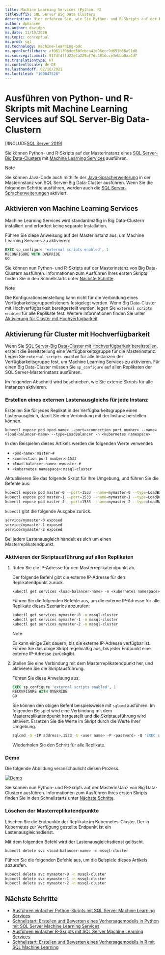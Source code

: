 ```yaml
---
title: Machine Learning Services (Python, R)
titleSuffix: SQL Server Big Data Clusters
description: Hier erfahren Sie, wie Sie Python- und R-Skripts auf der Masterinstanz eines SQL Server-Big Data-Clusters mit Machine Learning Services ausführen können.
author: dphansen
ms.author: davidph
ms.date: 11/19/2020
ms.topic: conceptual
ms.prod: sql
ms.technology: machine-learning-bdc
ms.openlocfilehash: af0611396dcd50fcbea41e96ecc9d651b56a91d0
ms.sourcegitcommit: 917df4ffd22e4a229af7dc481dcce3ebba0aa4d7
ms.translationtype: HT
ms.contentlocale: de-DE
ms.lasthandoff: 02/10/2021
ms.locfileid: "100047528"
---
```

# <a name="run-python-and-r-scripts-with-machine-learning-services-on-sql-server-big-data-clusters"></a>Ausführen von Python- und R-Skripts mit Machine Learning Services auf SQL Server-Big Data-Clustern

[!INCLUDE[SQL Server 2019](../includes/applies-to-version/sqlserver2019.md)]

Sie können Python- und R-Skripts auf der Masterinstanz eines [SQL Server-Big Data-Clusters](big-data-cluster-overview.md) mit [Machine Learning Services](../machine-learning/index.yml) ausführen.

> [!NOTE]
> Sie können Java-Code auch mithilfe der [Java-Spracherweiterung](../language-extensions/java-overview.md) in der Masterinstanz von SQL Server-Big Data-Cluster ausführen. Wenn Sie die folgenden Schritte ausführen, werden auch die [SQL Server-Spracherweiterungen](../language-extensions/language-extensions-overview.md) aktiviert.

## <a name="enable-machine-learning-services"></a>Aktivieren von Machine Learning Services

Machine Learning Services wird standardmäßig in Big Data-Clustern installiert und erfordert keine separate Installation.

Führen Sie diese Anweisung auf der Masterinstanz aus, um Machine Learning Services zu aktivieren:

```sql
EXEC sp_configure 'external scripts enabled', 1
RECONFIGURE WITH OVERRIDE
GO
```

Sie können nun Python- und R-Skripts auf der Masterinstanz von Big Data-Clustern ausführen. Informationen zum Ausführen Ihres ersten Skripts finden Sie in den Schnellstarts unter [Nächste Schritte](#next-steps).

>[!NOTE]
>Die Konfigurationseinstellung kann nicht für die Verbindung eines Verfügbarkeitsgruppenlisteners festgelegt werden. Wenn Big Data-Cluster mit Hochverfügbarkeit bereitgestellt werden, legen Sie `external scripts enabled` für alle Replikate fest. Weitere Informationen finden Sie unter [Aktivierung für Cluster mit Hochverfügbarkeit](#enable-on-cluster-with-high-availability).

## <a name="enable-on-cluster-with-high-availability"></a>Aktivierung für Cluster mit Hochverfügbarkeit

Wenn Sie [SQL Server-Big Data-Cluster mit Hochverfügbarkeit bereitstellen](deployment-high-availability.md), erstellt die Bereitstellung eine Verfügbarkeitsgruppe für die Masterinstanz. Legen Sie `external scripts enabled` für alle Instanzen der Verfügbarkeitsgruppe fest, um Machine Learning Services zu aktivieren. Für einen Big Data-Cluster müssen Sie `sp_configure` auf allen Replikaten der SQL Server-Masterinstanz ausführen.

Im folgenden Abschnitt wird beschrieben, wie Sie externe Skripts für alle Instanzen aktivieren.

### <a name="create-an-external-load-balancer-for-each-instance"></a>Erstellen eines externen Lastenausgleichs für jede Instanz

Erstellen Sie für jedes Replikat in der Verfügbarkeitsgruppe einen Lastenausgleich, damit Sie eine Verbindung mit der Instanz herstellen können. 

`kubectl expose pod <pod-name> --port=<connection port number> --name=<load-balancer-name> --type=LoadBalancer -n <kubernetes namespace>`

In den Beispielen dieses Artikels werden die folgenden Werte verwendet:

- `<pod-name>`: `master-#`
- `<connection port number>`: `1533`
- `<load-balancer-name>`: `mymaster-#`
- `<kubernetes namespace>`: `mssql-cluster`

Aktualisieren Sie das folgende Skript für Ihre Umgebung, und führen Sie die Befehle aus:

```bash
kubectl expose pod master-0 --port=1533 --name=mymaster-0 --type=LoadBalancer -n mssql-cluster 
kubectl expose pod master-1 --port=1533 --name=mymaster-1 --type=LoadBalancer -n mssql-cluster
kubectl expose pod master-2 --port=1533 --name=mymaster-2 --type=LoadBalancer -n mssql-cluster 
```

`kubectl` gibt die folgende Ausgabe zurück.

```bash
service/mymaster-0 exposed
service/mymaster-1 exposed
service/mymaster-2 exposed
```

Bei jedem Lastenausgleich handelt es sich um einen Masterreplikatendpunkt.

### <a name="enable-script-execution-on-each-replica"></a>Aktivieren der Skriptausführung auf allen Replikaten

1. Rufen Sie die IP-Adresse für den Masterreplikatendpunkt ab.

   Der folgende Befehl gibt die externe IP-Adresse für den Replikatendpunkt zurück. 

   `kubectl get services <load-balancer-name> -n <kubernetes namespace>`

   Führen Sie die folgenden Befehle aus, um die externe IP-Adresse für alle Replikate dieses Szenarios abzurufen:

   ```bash
   kubectl get services mymaster-0 -n mssql-cluster
   kubectl get services mymaster-1 -n mssql-cluster
   kubectl get services mymaster-2 -n mssql-cluster
   ```

   >[!NOTE]
   > Es kann einige Zeit dauern, bis die externe IP-Adresse verfügbar ist. Führen Sie das obige Skript regelmäßig aus, bis jeder Endpunkt eine externe IP-Adresse zurückgibt.

1. Stellen Sie eine Verbindung mit dem Masterreplikatendpunkt her, und aktivieren Sie die Skriptausführung.

    Führen Sie diese Anweisung aus:

    ```sql
    EXEC sp_configure 'external scripts enabled', 1
    RECONFIGURE WITH OVERRIDE
    GO
    ```

   Sie können den obigen Befehl beispielsweise mit `sqlcmd` ausführen. Im folgenden Beispiel wird eine Verbindung mit dem Masterreplikatendpunkt hergestellt und die Skriptausführung wird aktiviert. Ersetzen Sie die Werte im Skript durch die Werte Ihrer Umgebung.

   ```bash
   sqlcmd -S <IP address>,1533 -U <user name> -P <password> -Q "EXEC sp_configure 'external scripts enabled', 1; RECONFIGURE WITH OVERRIDE;"
   ```

   Wiederholen Sie den Schritt für alle Replikate.

### <a name="demonstration"></a>Demo

Die folgende Abbildung veranschaulicht diesen Prozess.

[![Demo](media/machine-learning-services/example-kube-enable-scripts.png "Veranschaulichung der Featureaktivierung in Kubernetes")](media/machine-learning-services/example-kube-enable-scripts.png#lightbox)

Sie können nun Python- und R-Skripts auf der Masterinstanz von Big Data-Clustern ausführen. Informationen zum Ausführen Ihres ersten Skripts finden Sie in den Schnellstarts unter [Nächste Schritte](#next-steps).

### <a name="delete-the-master-replica-endpoints"></a>Löschen der Masterreplikatendpunkte

Löschen Sie die Endpunkte der Replikate im Kubernetes-Cluster. Der in Kubernetes zur Verfügung gestellte Endpunkt ist ein Lastenausgleichsdienst.

Mit dem folgenden Befehl wird der Lastenausgleichsdienst gelöscht.

`kubectl delete svc <load-balancer-name> -n mssql-cluster`

Führen Sie die folgenden Befehle aus, um die Beispiele dieses Artikels abzurufen.

```bash
kubectl delete svc mymaster-0 -n mssql-cluster
kubectl delete svc mymaster-1 -n mssql-cluster
kubectl delete svc mymaster-2 -n mssql-cluster
```

## <a name="next-steps"></a>Nächste Schritte

+ [Ausführen einfacher Python-Skripts mit SQL Server Machine Learning Services](../machine-learning/tutorials/quickstart-python-create-script.md?toc=/sql/toc.json)
+ [Schnellstart: Erstellen und Bewerten eines Vorhersagemodells in Python mit SQL Server Machine Learning Services](../machine-learning/tutorials/quickstart-python-train-score-model.md?toc=/sql/toc.json)
+ [Ausführen einfacher R-Skripts mit SQL Server Machine Learning Services](../machine-learning/tutorials/quickstart-r-create-script.md?toc=/sql/toc.json)
+ [Schnellstart: Erstellen und Bewerten eines Vorhersagemodells in R mit SQL Machine Learning](../machine-learning/tutorials/quickstart-r-train-score-model.md?toc=/sql/toc.json)
